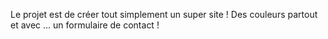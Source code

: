 Le projet est de créer tout simplement un super site !
Des couleurs partout et avec ... un formulaire de contact !
